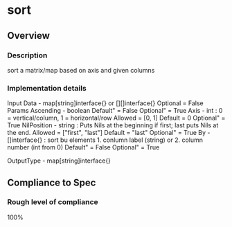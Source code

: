 # sort

## Overview

### Description
sort a matrix/map based on axis and given columns 

### Implementation details

Input
    Data - map[string]interface{} or [][]interface{}
        Optional = False
Params
    Ascending - boolean
        Default" = False
        Optional" = True
    Axis - int : 0 = vertical/column, 1 = horizontal/row
		Allowed = [0, 1]
        Default = 0
        Optional" = True
	NilPosition - string : Puts Nils at the beginning if first; last puts Nils at the end.
		Allowed = ["first", "last"]
		Default = "last"
        Optional" = True
    By - []interface{} : sort bu elements 1. conlumn label (string) or 2. column number (int from 0)
        Default" = False
        Optional" = True

OutputType - map[string]interface{}


## Compliance to Spec

### Rough level of compliance  
100%